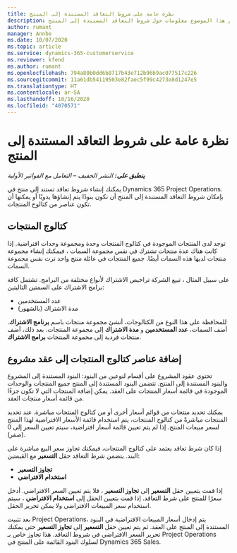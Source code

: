 ```yaml
---
title: نظرة عامة على شروط التعاقد المستندة إلى المنتج
description: يقدم هذا الموضوع معلومات حول شروط التعاقد المستندة إلى المنتج.
author: rumant
manager: Annbe
ms.date: 10/07/2020
ms.topic: article
ms.service: dynamics-365-customerservice
ms.reviewer: kfend
ms.author: rumant
ms.openlocfilehash: 794a80b0dd6b8717b43e712b96b9ac077517c226
ms.sourcegitcommit: 11a61db54119503e82faec5f99c4273e8d1247e5
ms.translationtype: HT
ms.contentlocale: ar-SA
ms.lasthandoff: 10/16/2020
ms.locfileid: "4070571"
---
```

# <a name="product-based-contract-lines-overview"></a>نظرة عامة على شروط التعاقد المستندة إلى المنتج

_**ينطبق على:** النشر الخفيف – التعامل مع الفواتير الأولية_

يمكنك إنشاء شروط تعاقد تستند إلى منتج في Dynamics 365 Project Operations. بإمكان شروط التعاقد المستندة إلى المنتج أن تكون بنودًا يتم إنشاؤها يدويًا أو يمكنها أن تكون عناصر من كتالوج المنتجات.

## <a name="product-catalog"></a>كتالوج المنتجات

توجد لدى المنتجات الموجودة في كتالوج المنتجات وحدة ومجموعة وحدات افتراضية. إذا كانت هناك عدة منتجات تشترك في نفس مجموعة السمات ، فيمكنك إنشاء مجموعة منتجات لديها هذه السمات أيضًا. جميع المنتجات في عائلة منتج واحد ترث نفس مجموعة السمات.

على سبيل المثال ، تبيع الشركة تراخيص الاشتراك لأنواع مختلفة من البرامج. تشتمل كافة برامج الاشتراك على السمتين التاليتين:

- عدد المستخدمين
- مدة الاشتراك (بالشهور)

للمحافظة على هذا النوع من الكتالوجات، أنشئ مجموعة منتجات باسم **برنامج الاشتراك**. أضف السمات، **عدد المستخدمين** و **مدة الاشتراك** إلى مجموعة المنتجات. بعد ذلك، أضف منتجات فردية إلى مجموعة المنتجات **برامج الاشتراك**.

## <a name="add-product-catalog-items-to-a-project-contract"></a>إضافة عناصر كتالوج المنتجات إلى عقد مشروع

تحتوي عقود المشروع على أقسام لنوعين من البنود: البنود المستندة إلى المشروع والبنود المستندة إلى المنتج. تتضمن البنود المستندة إلى المنتج جميع المنتجات والوحدات الموجودة في قائمة أسعار المنتجات على العقد. يمكن إضافة المنتجات التي لا تكون جزءًا من قائمة أسعار منتجات العقد.

يمكنك تحديد منتجات من قوائم أسعار أخرى أو من كتالوج المنتجات مباشرة. عند تحديد المنتجات مباشرةً من كتالوج المنتجات، يتم استخدام قائمة الأسعار الافتراضية لهذا المنتج لسعر مبيعات المنتج. إذا لم يتم تعيين قائمة أسعار افتراضية، سيتم تعيين السعر إلى 0 (صفر).

إذا كان شرط تعاقد يعتمد على كتالوج المنتجات، فيمكنك تجاوز سعر البيع مباشرة على البند. يتضمن شرط التعاقد حقل **التسعير** مع القيمتين:

- **تجاوز التسعير**
- **استخدام الافتراضي**

إذا قمت بتعيين حقل **التسعير** إلى **تجاوز التسعير** ، فلا يتم تعيين السعر الافتراضي. أدخل سعرًا للمنتج على شرط التعاقد. إذا قمت بتعيين الحقل إلى **استخدام الافتراضي** ، سيتم استخدام سعر المبيعات الافتراضي ولا يمكن تحرير الحقل.

بعد تثبيت Project Operations، يتم إدخال أسعار المبيعات الافتراضية في البنود المستندة إلى المنتج على العقد. ثم يتم تعيين حقل **التسعير** إلى **تجاوز التسعير** حتى يمكنك تحرير السعر الافتراضي في شروط التعاقد. هذا تجاوز خاص بـ Project Operations لسلوك البنود القائمة على المنتج في Dynamics 365 Sales.
